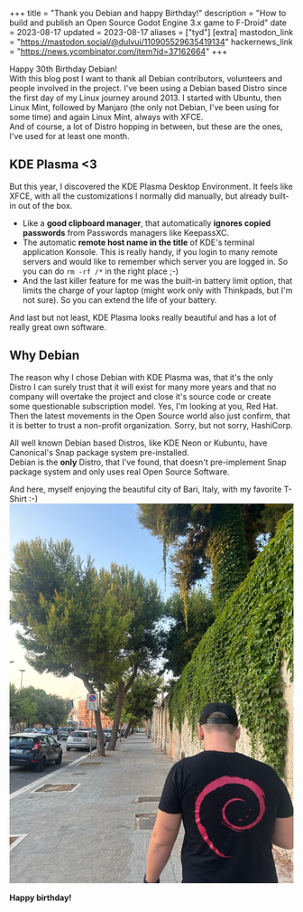 +++
title = "Thank you Debian and happy Birthday!"
description = "How to build and publish an Open Source Godot Engine 3.x game to F-Droid"
date = 2023-08-17
updated = 2023-08-17
aliases = ["tyd"]
[extra]
mastodon_link = "https://mastodon.social/@dulvui/110905529635419134"
hackernews_link = "https://news.ycombinator.com/item?id=37162664"
+++

Happy 30th Birthday Debian!    
With this blog post I want to thank all Debian contributors, volunteers and people involved in the project.
I've been using a Debian based Distro since the first day of my Linux journey around 2013. I started with Ubuntu, then Linux Mint, followed by Manjaro (the only not Debian, I've been using for some time) and again Linux Mint, always with XFCE.  
And of course, a lot of Distro hopping in between, but these are the ones, I've used for at least one month.

## KDE Plasma <3
But this year, I discovered the KDE Plasma Desktop Environment.
It feels like XFCE, with all the customizations I normally did manually, but already built-in out of the box.  
- Like a **good clipboard manager**, that automatically **ignores copied passwords** from Passwords managers like KeepassXC.
- The automatic **remote host name in the title** of KDE's terminal application Konsole.
  This is really handy, if you login to many remote servers and would like to remember which server you are logged in.
  So you can do `rm -rf /*` in the right place ;-)   
- And the last killer feature for me was the built-in battery limit option, that limits the charge of your laptop (might work only with Thinkpads, but I'm not sure).
  So you can extend the life of your battery.  

And last but not least, KDE Plasma looks really beautiful and has a lot of really great own software.

## Why Debian
The reason why I chose Debian with KDE Plasma was, that it's the only Distro I can surely trust that it will exist for many more years and that no company will overtake the project and close it's source code or create some questionable subscription model.
Yes, I'm looking at you, Red Hat.
Then the latest movements in the Open Source world also just confirm, that it is better to trust a non-profit organization.
Sorry, but not sorry, HashiCorp.  

All well known Debian based Distros, like KDE Neon or Kubuntu, have Canonical's Snap package system pre-installed.  
Debian is the **only** Distro, that I've found, that doesn't pre-implement Snap package system and only uses real Open Source Software.

And here, myself enjoying the beautiful city of Bari, Italy, with my favorite T-Shirt :-)  
<img class="blog-image" src="debian-bari-2023.jpeg" alt="Myself with my Debian T-Shirt in Bari, Italy.">  


**Happy birthday!**


